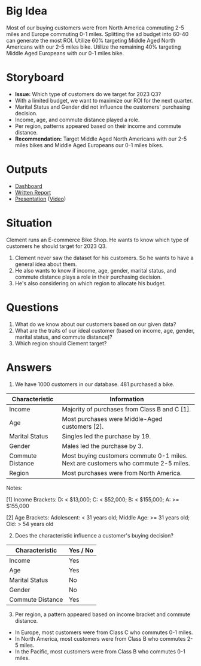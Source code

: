 # Big Idea
Most of our buying customers were from North America commuting 2-5 miles and Europe commuting 0-1 miles. Splitting the ad budget into 60-40 can generate the most ROI. Utilize 60% targeting Middle Aged North Americans with our 2-5 miles bike. Utilize the remaining 40% targeting Middle Aged Europeans with our 0-1 miles bike.

# Storyboard
- **Issue:** Which type of customers do we target for 2023 Q3?
- With a limited budget, we want to maximize our ROI for the next quarter.
- Marital Status and Gender did not influence the customers' purchasing decision.
- Income, age, and commute distance played a role.
- Per region, patterns appeared based on their income and commute distance.
- **Recommendation:** Target Middle Aged North Americans with our 2-5 miles bikes and Middle Aged Europeans our 0-1 miles bikes.

# Outputs
- [Dashboard](/projects/clements-bicycle-shop/dashboard.xlsx)
- [Written Report](https://docs.google.com/document/d/1Jt_MA0C9CYMIhHo5qRfUhrTnlRa0J7IlkEQw_tAt73Y/edit?usp=sharing)
- [Presentation](https://www.canva.com/design/DAFtJLKNhn4/6ZCH_dvPXDsbjx50yhDPKA/view?utm_content=DAFtJLKNhn4&utm_campaign=designshare&utm_medium=link&utm_source=publishsharelink) ([Video](https://www.youtube.com/watch?v=QlKbsO8kktE))

# Situation
Clement runs an E-commerce Bike Shop. He wants to know which type of customers he should target for 2023 Q3.
1. Clement never saw the dataset for his customers. So he wants to have a general idea about them.
2. He also wants to know if income, age, gender, marital status, and commute distance plays a role in their purchasing decision.
3. He's also considering on which region to allocate his budget.

# Questions
1. What do we know about our customers based on our given data?
2. What are the traits of our ideal customer (based on income, age, gender, marital status, and commute distance)?
3. Which region should Clement target?

# Answers
1. We have 1000 customers in our database. 481 purchased a bike.

| Characteristic | Information |
| --- | --- |
| Income | Majority of purchases from Class B and C [1]. |
| Age | Most purchases were Middle-Aged customers [2]. |
| Marital Status | Singles led the purchase by 19. |
| Gender | Males led the purchase by 3. |
| Commute Distance | Most buying customers commute 0-1 miles. Next are customers who commute 2-5 miles. |
| Region | Most purchases were from North America. |

Notes: 

[1] Income Brackets: D: < $13,000; C: < $52,000; B: < $155,000; A: >= $155,000

[2] Age Brackets: Adolescent: < 31 years old; Middle Age: >= 31 years old; Old: > 54 years old

2. Does the characteristic influence a customer's buying decision?

| Characteristic | Yes / No |
| --- | --- |
| Income | Yes |
| Age | Yes |
| Marital Status | No |
| Gender | No |
| Commute Distance | Yes |

3. Per region, a pattern appeared based on income bracket and commute distance.
- In Europe, most customers were from Class C who commutes 0-1 miles.
- In North America, most customers were from Class B who commutes 2-5 miles.
- In the Pacific, most customers were from Class B who commutes 0-1 miles.